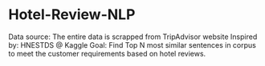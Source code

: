 # Hotel-Review-NLP
Data source: The entire data is scrapped from TripAdvisor website
Inspired by: HNESTDS @ Kaggle
Goal: Find Top N most similar sentences in corpus to meet the customer requirements based on hotel reviews.


